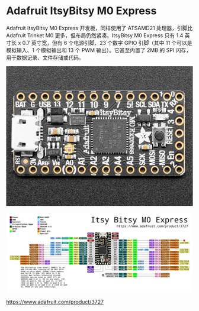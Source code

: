 # Adafruit ItsyBitsy M0 Express

Adafruit ItsyBitsy M0 Express 开发板，同样使用了 ATSAMD21 处理器，引脚比 Adafruit Trinket M0 更多，但布局仍然紧凑。ItsyBitsy M0 Express 只有 1.4 英寸长 x 0.7 英寸宽，但有 6 个电源引脚、23 个数字 GPIO 引脚（其中 11 个可以是模拟输入、1 个模拟输出和 13 个 PWM 输出）。它甚至内置了 2MB 的 SPI 闪存，用于数据记录、文件存储或代码。
 
![](itsybitsy_m0_express.webp)

![](itsybitsy_m0_express_pinout.webp)

 
https://www.adafruit.com/product/3727
